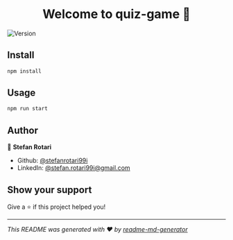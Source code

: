 <h1 align="center">Welcome to quiz-game 👋</h1>
<p>
  <img alt="Version" src="https://img.shields.io/badge/version-0.1.0-blue.svg?cacheSeconds=2592000" />
</p>

## Install

```sh
npm install
```

## Usage

```sh
npm run start
```

## Author

👤 **Stefan Rotari**

- Github: [@stefanrotari99i](https://github.com/stefanrotari99i)
- LinkedIn: [@stefan.rotari99i@gmail.com](https://linkedin.com/in/stefan.rotari99i@gmail.com)

## Show your support

Give a ⭐️ if this project helped you!

---

_This README was generated with ❤️ by [readme-md-generator](https://github.com/kefranabg/readme-md-generator)_

